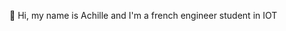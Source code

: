 👋 Hi, my name is Achille and I'm a french engineer student in IOT

<!---
achille-gohin/achille-gohin is a ✨ special ✨ repository because its `README.md` (this file) appears on your GitHub profile.
You can click the Preview link to take a look at your changes.
--->
